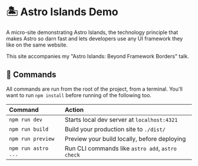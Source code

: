 # 🏝️ Astro Islands Demo

A micro-site demonstrating Astro Islands, the technology principle that makes Astro so darn fast and lets developers use any UI framework they like on the same website.

This site accompanies my "Astro Islands: Beyond Framework Borders" talk.

## 🧞 Commands

All commands are run from the root of the project, from a terminal. You'll want to run `npm install` before running of the following too.

| Command             | Action                                           |
| :------------------ | :----------------------------------------------- |
| `npm run dev`       | Starts local dev server at `localhost:4321`      |
| `npm run build`     | Build your production site to `./dist/`          |
| `npm run preview`   | Preview your build locally, before deploying     |
| `npm run astro ...` | Run CLI commands like `astro add`, `astro check` |
